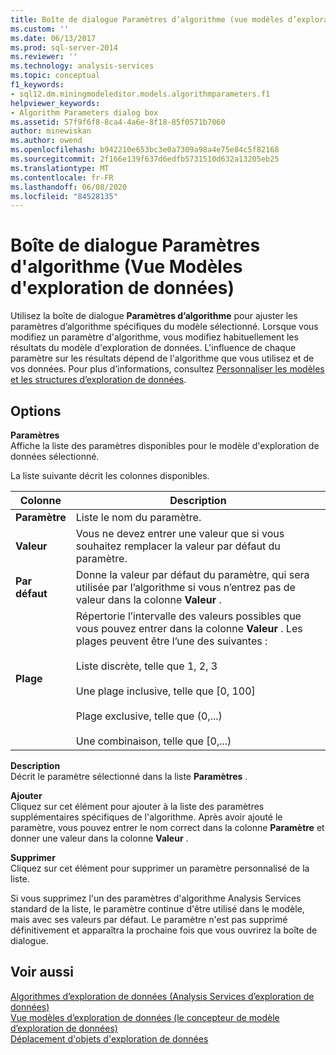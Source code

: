 ```yaml
---
title: Boîte de dialogue Paramètres d’algorithme (vue modèles d’exploration de données) | Microsoft Docs
ms.custom: ''
ms.date: 06/13/2017
ms.prod: sql-server-2014
ms.reviewer: ''
ms.technology: analysis-services
ms.topic: conceptual
f1_keywords:
- sql12.dm.miningmodeleditor.models.algorithmparameters.f1
helpviewer_keywords:
- Algorithm Parameters dialog box
ms.assetid: 57f9f6f8-8ca4-4a6e-8f18-85f0571b7060
author: minewiskan
ms.author: owend
ms.openlocfilehash: b942210e653bc3e0a7309a98a4e75e84c5f82168
ms.sourcegitcommit: 2f166e139f637d6edfb5731510d632a13205eb25
ms.translationtype: MT
ms.contentlocale: fr-FR
ms.lasthandoff: 06/08/2020
ms.locfileid: "84528135"
---
```

# <a name="algorithm-parameters-dialog-box-mining-models-view"></a>Boîte de dialogue Paramètres d'algorithme (Vue Modèles d'exploration de données)
  Utilisez la boîte de dialogue **Paramètres d’algorithme** pour ajuster les paramètres d’algorithme spécifiques du modèle sélectionné. Lorsque vous modifiez un paramètre d'algorithme, vous modifiez habituellement les résultats du modèle d'exploration de données. L'influence de chaque paramètre sur les résultats dépend de l'algorithme que vous utilisez et de vos données. Pour plus d’informations, consultez [Personnaliser les modèles et les structures d’exploration de données](data-mining/customize-mining-models-and-structure.md).  
  
## <a name="options"></a>Options  
 **Paramètres**  
 Affiche la liste des paramètres disponibles pour le modèle d'exploration de données sélectionné.  
  
 La liste suivante décrit les colonnes disponibles.  
  
|Colonne|Description|  
|------------|-----------------|  
|**Paramètre**|Liste le nom du paramètre.|  
|**Valeur**|Vous ne devez entrer une valeur que si vous souhaitez remplacer la valeur par défaut du paramètre.|  
|**Par défaut**|Donne la valeur par défaut du paramètre, qui sera utilisée par l’algorithme si vous n’entrez pas de valeur dans la colonne **Valeur** .|  
|**Plage**|Répertorie l’intervalle des valeurs possibles que vous pouvez entrer dans la colonne **Valeur** . Les plages peuvent être l’une des suivantes :<br /><br /> Liste discrète, telle que 1, 2, 3<br /><br /> Une plage inclusive, telle que [0, 100]<br /><br /> Plage exclusive, telle que (0,...)<br /><br /> Une combinaison, telle que [0,...)|  
  
 **Description**  
 Décrit le paramètre sélectionné dans la liste **Paramètres** .  
  
 **Ajouter**  
 Cliquez sur cet élément pour ajouter à la liste des paramètres supplémentaires spécifiques de l'algorithme. Après avoir ajouté le paramètre, vous pouvez entrer le nom correct dans la colonne **Paramètre** et donner une valeur dans la colonne **Valeur** .  
  
 **Supprimer**  
 Cliquez sur cet élément pour supprimer un paramètre personnalisé de la liste.  
  
 Si vous supprimez l'un des paramètres d'algorithme Analysis Services standard de la liste, le paramètre continue d'être utilisé dans le modèle, mais avec ses valeurs par défaut. Le paramètre n'est pas supprimé définitivement et apparaîtra la prochaine fois que vous ouvrirez la boîte de dialogue.  
  
## <a name="see-also"></a>Voir aussi  
 [Algorithmes d’exploration de données &#40;Analysis Services d’exploration de données&#41;](data-mining/data-mining-algorithms-analysis-services-data-mining.md)   
 [Vue modèles d’exploration de données &#40;le concepteur de modèle d’exploration de données&#41;](mining-models-view-data-mining-model-designer.md)   
 [Déplacement d'objets d'exploration de données](data-mining/moving-data-mining-objects.md)  
  
  
